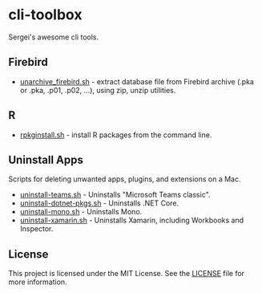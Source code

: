 # cli-toolbox

Sergei's awesome cli tools.

## Firebird

- [unarchive_firebird.sh](firebird/unarchive_firebird.sh) - extract database file from Firebird archive (.pka or .pka, .p01, .p02, ...), using zip, unzip utilities.

## R

- [rpkginstall.sh](R/rpkginstall.sh) - install R packages from the command line.

## Uninstall Apps

Scripts for deleting unwanted apps, plugins, and extensions on a Mac.

- [uninstall-teams.sh](uninstall-apps/uninstall-teams.sh) - Uninstalls "Microsoft Teams classic".
- [uninstall-dotnet-pkgs.sh](uninstall-apps/uninstall-dotnet-pkgs.sh) - Uninstalls .NET Core.
- [uninstall-mono.sh](uninstall-apps/uninstall-mono.sh) - Uninstalls Mono.
- [uninstall-xamarin.sh](uninstall-apps/uninstall-xamarin.sh) - Uninstalls Xamarin, including Workbooks and Inspector.

## License

This project is licensed under the MIT License. See the [LICENSE](LICENSE) file for more information.
